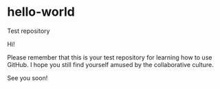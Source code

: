 # hello-world
Test repository

Hi!

Please remember that this is your test repository for learning how to use GitHub. I hope you still find yourself amused by the collaborative culture.

See you soon!

